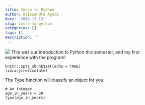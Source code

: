 ```yaml
---
title: Intro to Python
author: Alissandra Ayala
date: '2019-12-13'
slug: intro-to-python
categories: []
tags: []
description: ''
---
```

![](/blog/2019-12-13-intro-to-python_files/IMG_8821.jpg)
This was our introduction to Python this semester, and my first experience with the program!
```{r setup, include=FALSE}
knitr::opts_chunk$set(echo = TRUE)
library(reticulate)
```
The Type function will classify an object for you.
```{r setup, include=TRUE}
# An integer
age_in_years = 30
type(age_in_years)
```